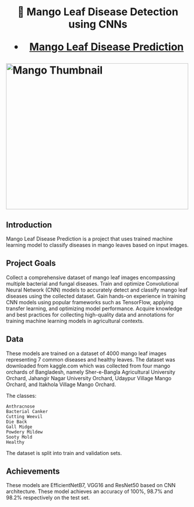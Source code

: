 <h1 align="center">
  🌟 Mango Leaf Disease Detection using CNNs

  - [Mango Leaf Disease Prediction](https://github.com/iamTANMOY7/Mango-Leaf-Disease-Detection)
  <div align="left">
    <img src="!(https://github.com/iamTANMOY7/Mango-Leaf-Disease-Detection/assets/91433845/bbfc426f-a670-40ed-9d36-d5bb778c1b83)
" alt="Mango Thumbnail" width="500" height="400"/>
  </div>


  ## Introduction

Mango Leaf Disease Prediction is a project that uses trained machine learning model to classify diseases in mango leaves based on input images.


## Project Goals

Collect a comprehensive dataset of mango leaf images encompassing multiple bacterial and fungal diseases.
Train and optimize Convolutional Neural Network (CNN) models to accurately detect and classify mango leaf diseases using the collected dataset.
Gain hands-on experience in training CNN models using popular frameworks such as TensorFlow, applying transfer learning, and optimizing model performance.
Acquire knowledge and best practices for collecting high-quality data and annotations for training machine learning models in agricultural contexts.


## Data

These models are trained on a dataset of 4000 mango leaf images representing 7 common diseases and healthy leaves. The dataset was downloaded from kaggle.com which was collected from four mango orchards of Bangladesh, namely Sher-e-Bangla Agricultural University Orchard, Jahangir Nagar University Orchard, Udaypur Village Mango Orchard, and Itakhola Village Mango Orchard.

The classes:

    Anthracnose
    Bacterial Canker
    Cutting Weevil
    Die Back
    Gall Midge
    Powdery Mildew
    Sooty Mold
    Healthy

The dataset is split into train and validation sets.

## Achievements
These models are EfficientNetB7, VGG16 and ResNet50 based on CNN architecture. These model achieves an accuracy of 100%, 98.7% and 98.2% respectively on the test set.
